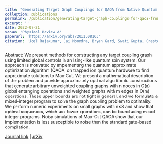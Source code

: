 ```yaml
---
title: "Generating Target Graph Couplings for QAOA from Native Quantum Hardware Couplings"
collection: publications
permalink: /publication/generating-target-graph-couplings-for-qaoa-from-native-quantum-hardware-couplings
excerpt: ''
date: 2022-07-21
venue: 'Physical Review A'
paperurl: 'https://arxiv.org/abs/2011.08165'
citation: 'Joel Rajakumar, Jai Moondra, Bryan Gard, Swati Gupta, Creston D. Herold. (August 2022). &quot;Generating Target Graph Couplings for QAOA from Native Quantum Hardware Couplings.&quot; <i>Physical Review A</i> 106.2'
---
```

Abstract: We present methods for constructing any target coupling graph using limited global controls in an Ising-like quantum spin system. Our approach is motivated by implementing the quantum approximate optimization algorithm (QAOA) on trapped ion quantum hardware to find approximate solutions to Max-Cut. We present a mathematical description of the problem and provide approximately optimal algorithmic constructions that generate arbitrary unweighted coupling graphs with n nodes in O(n) global entangling operations and weighted graphs with m edges in O(m) operations. These upper bounds are not tight in general, and we formulate a mixed-integer program to solve the graph coupling problem to optimality. We perform numeric experiments on small graphs with n≤8 and show that optimal sequences, which use fewer operations, can be found using mixed-integer programs. Noisy simulations of Max-Cut QAOA show that our implementation is less susceptible to noise than the standard gate-based compilation.

[Journal link](https://journals.aps.org/pra/abstract/10.1103/PhysRevA.106.022606) |
[arXiv](https://arxiv.org/abs/2011.08165)
